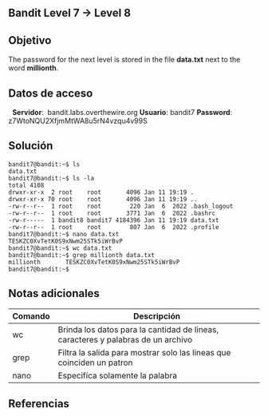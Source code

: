 ## Bandit Level 7 → Level 8
## Objetivo

The password for the next level is stored in the file **data.txt** next to the word **millionth**.

## Datos de acceso
 
**Servidor**:  bandit.labs.overthewire.org
**Usuario**: bandit7
**Password**: z7WtoNQU2XfjmMtWA8u5rN4vzqu4v99S

## Solución

```
bandit7@bandit:~$ ls
data.txt
bandit7@bandit:~$ ls -la
total 4108
drwxr-xr-x  2 root    root       4096 Jan 11 19:19 .
drwxr-xr-x 70 root    root       4096 Jan 11 19:19 ..
-rw-r--r--  1 root    root        220 Jan  6  2022 .bash_logout
-rw-r--r--  1 root    root       3771 Jan  6  2022 .bashrc
-rw-r-----  1 bandit8 bandit7 4184396 Jan 11 19:19 data.txt
-rw-r--r--  1 root    root        807 Jan  6  2022 .profile
bandit7@bandit:~$ nano data.txt
TESKZC0XvTetK0S9xNwm25STk5iWrBvP
bandit7@bandit:~$ wc data.txt
bandit7@bandit:~$ grep millionth data.txt
millionth       TESKZC0XvTetK0S9xNwm25STk5iWrBvP
bandit7@bandit:~$
```

## Notas adicionales

| Comando | Descripción |
|------------|-------------|
| wc |  Brinda los datos para la cantidad de lineas, caracteres y palabras de un archivo |
| grep |  Filtra la salida para mostrar solo las lineas que coinciden un patron  |
| nano |  Especifíca solamente la palabra  |

## Referencias
